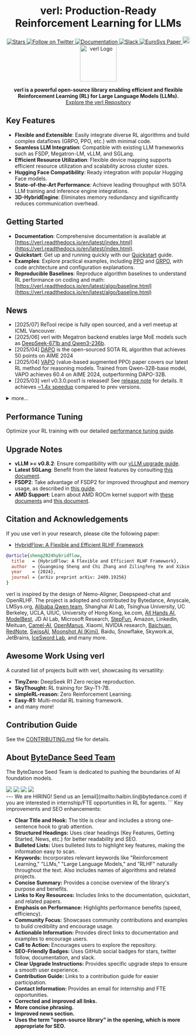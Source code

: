 <!-- Improved README.md -->
<div align="center">
  <!-- Title -->
  <h1>verl: Production-Ready Reinforcement Learning for LLMs</h1>

  <!-- Badges -->
  <a href="https://github.com/volcengine/verl">
    <img src="https://img.shields.io/github/stars/volcengine/verl?style=social" alt="Stars">
  </a>
  <a href="https://twitter.com/verl_project">
    <img src="https://img.shields.io/twitter/follow/verl_project?style=social" alt="Follow on Twitter">
  </a>
  <a href="https://verl.readthedocs.io/en/latest/">
    <img src="https://img.shields.io/badge/Documentation-blue" alt="Documentation">
  </a>
  <a href="https://join.slack.com/t/verlgroup/shared_invite/zt-2w5p9o4c3-yy0x2Q56s_VlGLsJ93A6vA">
    <img src="https://img.shields.io/badge/Slack-verl-blueviolet?logo=slack&amp" alt="Slack">
  </a>
  <a href="https://arxiv.org/pdf/2409.19256">
    <img src="https://img.shields.io/static/v1?label=EuroSys&message=Paper&color=red" alt="EuroSys Paper">
  </a>
  <a href="https://deepwiki.com/volcengine/verl"><img src="https://devin.ai/assets/deepwiki-badge.png" alt="Ask DeepWiki.com" style="height:20px;"></a>
</div>

<div align="center">
  <img src="https://github.com/user-attachments/assets/c42e675e-497c-4508-8bb9-093ad4d1f216" alt="verl Logo" width="100">
</div>

<p align="center">
  <b>verl is a powerful open-source library enabling efficient and flexible Reinforcement Learning (RL) for Large Language Models (LLMs).</b>
  <br>
  <a href="https://github.com/volcengine/verl">Explore the verl Repository</a>
</p>

<!-- Key Features -->
## Key Features

*   **Flexible and Extensible**: Easily integrate diverse RL algorithms and build complex dataflows (GRPO, PPO, etc.) with minimal code.
*   **Seamless LLM Integration**:  Compatible with existing LLM frameworks such as FSDP, Megatron-LM, vLLM, and SGLang.
*   **Efficient Resource Utilization**: Flexible device mapping supports efficient resource utilization and scalability across cluster sizes.
*   **Hugging Face Compatibility**: Ready integration with popular Hugging Face models.
*   **State-of-the-Art Performance**: Achieve leading throughput with SOTA LLM training and inference engine integrations.
*   **3D-HybridEngine**:  Eliminates memory redundancy and significantly reduces communication overhead.

<!-- Getting Started -->
## Getting Started

*   **Documentation**: Comprehensive documentation is available at [https://verl.readthedocs.io/en/latest/index.html](https://verl.readthedocs.io/en/latest/index.html).
*   **Quickstart**:  Get up and running quickly with our [Quickstart](https://verl.readthedocs.io/en/latest/start/quickstart.html) guide.
*   **Examples**: Explore practical examples, including [PPO](https://verl.readthedocs.io/en/latest/algo/ppo.html) and [GRPO](https://verl.readthedocs.io/en/latest/algo/grpo.html), with code architecture and configuration explanations.
*   **Reproducible Baselines**:  Reproduce algorithm baselines to understand RL performance on coding and math: [https://verl.readthedocs.io/en/latest/algo/baseline.html](https://verl.readthedocs.io/en/latest/algo/baseline.html)

<!-- News -->
## News

*   [2025/07] ReTool recipe is fully open sourced, and a verl meetup at ICML Vancouver.
*   [2025/06] verl with Megatron backend enables large MoE models such as [DeepSeek-671b and Qwen3-236b](https://verl.readthedocs.io/en/latest/perf/dpsk.html).
*   [2025/04] [DAPO](https://dapo-sia.github.io/) is the open-sourced SOTA RL algorithm that achieves 50 points on AIME 2024
*   [2025/04] [VAPO](https://arxiv.org/pdf/2504.05118) (value-based augmented PPO) paper covers our latest RL method for reasoning models. Trained from Qwen-32B-base model, VAPO achieves 60.4 on AIME 2024, outperforming DAPO-32B.
*   [2025/03] verl v0.3.0.post1 is released! See [release note](https://github.com/volcengine/verl/releases/) for details. It achieves [~1.4x speedup](https://tongyx361.github.io/blogs/posts/verl-intro/#/verl-flexible-and-efficient-rl-for-llms) compared to prev versions.

  <details><summary> more... </summary>
    See the original README for more news.
  </details>


<!-- Performance Tuning -->
## Performance Tuning

Optimize your RL training with our detailed [performance tuning guide](https://verl.readthedocs.io/en/latest/perf/perf_tuning.html).

<!-- Upgrade Notes -->
## Upgrade Notes

*   **vLLM >= v0.8.2**:  Ensure compatibility with our [vLLM upgrade guide](https://github.com/volcengine/verl/blob/main/docs/README_vllm0.8.md).
*   **Latest SGLang**: Benefit from the latest features by consulting [this document](https://verl.readthedocs.io/en/latest/workers/sglang_worker.html).
*   **FSDP2**:  Take advantage of FSDP2 for improved throughput and memory usage, as described in [this guide](https://github.com/volcengine/verl/pull/1026).
*   **AMD Support**:  Learn about AMD ROCm kernel support with [these documents](https://github.com/volcengine/verl/blob/main/docs/amd_tutorial/amd_build_dockerfile_page.rst) and [this document](https://github.com/volcengine/verl/blob/main/docs/amd_tutorial/amd_vllm_page.rst).

<!-- Citation -->
## Citation and Acknowledgements

If you use verl in your research, please cite the following paper:
*   [HybridFlow: A Flexible and Efficient RLHF Framework](https://arxiv.org/abs/2409.19256v2)

```bibtex
@article{sheng2024hybridflow,
  title   = {HybridFlow: A Flexible and Efficient RLHF Framework},
  author  = {Guangming Sheng and Chi Zhang and Zilingfeng Ye and Xibin Wu and Wang Zhang and Ru Zhang and Yanghua Peng and Haibin Lin and Chuan Wu},
  year    = {2024},
  journal = {arXiv preprint arXiv: 2409.19256}
}
```

verl is inspired by the design of Nemo-Aligner, Deepspeed-chat and OpenRLHF. The project is adopted and contributed by Bytedance, Anyscale, LMSys.org, [Alibaba Qwen team](https://github.com/QwenLM/), Shanghai AI Lab, Tsinghua University, UC Berkeley, UCLA, UIUC, University of Hong Kong, ke.com, [All Hands AI](https://www.all-hands.dev/), [ModelBest](http://modelbest.cn/), JD AI Lab, Microsoft Research, [StepFun](https://www.stepfun.com/), Amazon, LinkedIn, Meituan, [Camel-AI](https://www.camel-ai.org/), [OpenManus](https://github.com/OpenManus), Xiaomi, NVIDIA research, [Baichuan](https://www.baichuan-ai.com/home), [RedNote](https://www.xiaohongshu.com/), [SwissAI](https://www.swiss-ai.org/), [Moonshot AI (Kimi)](https://www.moonshot-ai.com/), Baidu, Snowflake, Skywork.ai, JetBrains, [IceSword Lab](https://www.iceswordlab.com), and many more.

<!-- Community Work -->
## Awesome Work Using verl

A curated list of projects built with verl, showcasing its versatility:
*   **TinyZero:** DeepSeek R1 Zero recipe reproduction.
*   **SkyThought:** RL training for Sky-T1-7B.
*   **simpleRL-reason:** Zero Reinforcement Learning.
*   **Easy-R1:** Multi-modal RL training framework.
*   and many more!

<!-- Contribution -->
## Contribution Guide

See the [CONTRIBUTING.md](CONTRIBUTING.md) file for details.

<!-- Contact -->
## About [ByteDance Seed Team](https://team.doubao.com/)

The ByteDance Seed Team is dedicated to pushing the boundaries of AI foundation models.
<div>
  <a href="https://team.doubao.com/">
    <img src="https://img.shields.io/badge/Website-%231e37ff?style=for-the-badge&logo=bytedance&logoColor=white"></a>
  <a href="https://github.com/user-attachments/assets/469535a8-42f2-4797-acdf-4f7a1d4a0c3e">
    <img src="https://img.shields.io/badge/WeChat-07C160?style=for-the-badge&logo=wechat&logoColor=white"></a>
 <a href="https://www.xiaohongshu.com/user/profile/668e7e15000000000303157d?xsec_token=ABl2-aqekpytY6A8TuxjrwnZskU-6BsMRE_ufQQaSAvjc%3D&xsec_source=pc_search">
    <img src="https://img.shields.io/badge/Xiaohongshu-%23FF2442?style=for-the-badge&logo=xiaohongshu&logoColor=white"></a>
  <a href="https://www.zhihu.com/org/dou-bao-da-mo-xing-tuan-dui/">
    <img src="https://img.shields.io/badge/zhihu-%230084FF?style=for-the-badge&logo=zhihu&logoColor=white"></a>

</div>
---
<!-- Hiring -->
We are HIRING! Send us an [email](mailto:haibin.lin@bytedance.com) if you are interested in internship/FTE opportunities in RL for agents.
```
Key improvements and SEO enhancements:

*   **Clear Title and Hook:**  The title is clear and includes a strong one-sentence hook to grab attention.
*   **Structured Headings:**  Uses clear headings (Key Features, Getting Started, News, etc.) for better readability and SEO.
*   **Bulleted Lists:** Uses bulleted lists to highlight key features, making the information easy to scan.
*   **Keywords:**  Incorporates relevant keywords like "Reinforcement Learning," "LLMs," "Large Language Models," and "RLHF" naturally throughout the text.  Also includes names of algorithms and related projects.
*   **Concise Summary:** Provides a concise overview of the library's purpose and benefits.
*   **Links to Key Resources:**  Includes links to the documentation, quickstart, and related papers.
*   **Emphasis on Performance:** Highlights performance benefits (speed, efficiency).
*   **Community Focus:**  Showcases community contributions and examples to build credibility and encourage usage.
*   **Actionable Information:** Provides direct links to documentation and examples to encourage users.
*   **Call to Action:** Encourages users to explore the repository.
*   **SEO-Friendly Badges:** Uses GitHub social badges for stars, twitter follow, documentation, and slack.
*   **Clear Upgrade Instructions:** Provides specific upgrade steps to ensure a smooth user experience.
*   **Contribution Guide:** Links to a contribution guide for easier participation.
*   **Contact Information:** Provides an email for internship and FTE opportunities.
*   **Corrected and improved all links.**
*   **More concise phrasing.**
*   **Improved news section.**
*   **Uses the term "open-source library" in the opening, which is more appropriate for SEO.**
